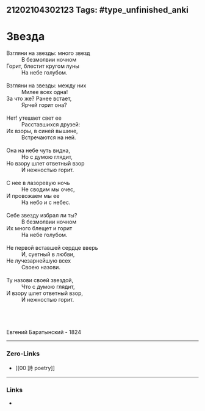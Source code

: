 21202104302123
Tags: #type_unfinished_anki 
---
# Звезда

Взгляни на звезды: много звезд<br>          В безмолвии ночном<br>Горит, блестит кругом луны<br>          На небе голубом.<br><br>Взгляни на звезды: между них<br>          Милее всех одна!<br>За что же? Ранее встает,<br>          Ярчей горит она?<br><br>Нет! утешает свет ее<br>          Расставшихся друзей:<br>Их взоры, в синей вышине,<br>          Встречаются на ней.<br><br>Она на небе чуть видна,<br>          Но с думою глядит,<br>Но взору шлет ответный взор<br>          И нежностью горит.<br><br>С нее в лазоревую ночь<br>          Не сводим мы очес,<br>И провожаем мы ее<br>          На небо и с небес.<br><br>Себе звезду избрал ли ты?<br>          В безмолвии ночном<br>Их много блещет и горит<br>          На небе голубом.<br><br>Не первой вставшей сердце вверь<br>          И, суетный в любви,<br>Не лучезарнейшую всех<br>          Своею назови.<br><br>Ту назови своей звездой,<br>          Что с думою глядит,<br>И взору шлет ответный взор,<br>          И нежностью горит.<br><br><br><br><br>Евгений Баратынский - 1824

---
### Zero-Links
- [[00 詩 poetry]]
---
### Links
-